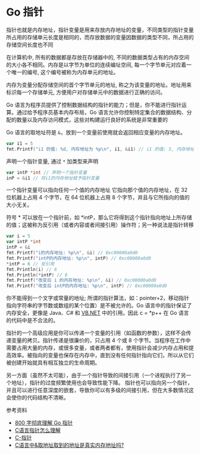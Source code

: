 # Go 指针

指针也就是内存地址，指针变量是用来存放内存地址的变量，不同类型的指针变量所占用的存储单元长度是相同的，而存放数据的变量因数据的类型不同，所占用的存储空间长度也不同

在计算机中, 所有的数据都是存放在存储器中的, 不同的数据类型占有的内存空间的大小各不相同。内存是以字节为单位的连续编址空间, 每一个字节单元对应着一个唯一的编号, 这个编号被称为内存单元的地址。

内存为变量分配存储空间的首个字节单元的地址, 称之为该变量的地址。地址用来标识每一个存储单元, 方便用户对存储单元中的数据进行正确的访问。

Go 语言为程序员提供了控制数据结构的指针的能力；但是，你不能进行指针运算。通过给予程序员基本内存布局，Go 语言允许你控制特定集合的数据结构、分配的数量以及内存访问模式，这些对构建运行良好的系统是非常重要的

Go 语言的取地址符是 `&`，放到一个变量前使用就会返回相应变量的内存地址。

```go
var i1 = 5
fmt.Printf("i1 的值: %d, 内存地址为 %p\n", i1, &i1) // i1 的值: 5, 内存地址为 0xc00000a098 不同环境下内存地址是不用的

```

声明一个指针变量, 通过 `*` 加类型来声明

```go
var intP *int // 声明一个指针变量
inP = &i1 // 将i1的内存地址赋予指针变量

```

一个指针变量可以指向任何一个值的内存地址 它指向那个值的内存地址，在 32 位机器上占用 4 个字节，在 64 位机器上占用 8 个字节，并且与它所指向的值的大小无关。

符号 * 可以放在一个指针前，如 *intP，那么它将得到这个指针指向地址上所存储的值；这被称为反引用（或者内容或者间接引用）操作符；另一种说法是指针转移

```go
var i = 5
var intP *int
intP = &i
fmt.Printf("i的内存地址: %p\n", &i) // 0xc00000a0d0
fmt.Printf("intP的内存地址: %p\n", intP) // 0xc00000a0d0
*intP = 6 // 反引用
fmt.Println(i) // 6
fmt.Println(*intP) // 6
fmt.Printf("改变后 i 的内存地址: %p\n", &i) // 0xc00000a0d0
fmt.Printf("改变后 intP的内存地址: %p\n", intP) // 0xc00000a0d0

```

你不能得到一个文字或常量的地址; 所谓的指针算法，如：pointer+2，移动指针指向字符串的字节数或数组的某个位置）是不被允许的。Go 语言中的指针保证了内存安全，更像是 Java、C# 和 [VB.NET](http://vb.net/) 中的引用。因此 c = *p++ 在 Go 语言的代码中是不合法的。

指针的一个高级应用是你可以传递一个变量的引用（如函数的参数），这样不会传递变量的拷贝。指针传递是很廉价的，只占用 4 个或 8 个字节。当程序在工作中需要占用大量的内存，或很多变量，或者两者都有，使用指针会减少内存占用和提高效率。被指向的变量也保存在内存中，直到没有任何指针指向它们，所以从它们被创建开始就具有相互独立的生命周期。

另一方面（虽然不太可能），由于一个指针导致的间接引用（一个进程执行了另一个地址），指针的过度频繁使用也会导致性能下降。
指针也可以指向另一个指针，并且可以进行任意深度的嵌套，导致你可以有多级的间接引用，但在大多数情况这会使你的代码结构不清晰。

参考资料

- [800 字彻底理解 Go 指针](https://learnku.com/go/t/35168)
- [C语言指针怎么理解](https://www.zhihu.com/question/24466000)
- [C-指针](https://www.jianshu.com/p/63f3bfb58687)
- [C语言中&取地址取到的地址是真实内存地址吗?](https://www.zhihu.com/question/379177766)